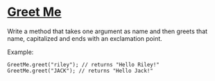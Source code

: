 # [Greet Me](https://www.codewars.com/kata/greet-me "https://www.codewars.com/kata/535474308bb336c9980006f2")

Write a method that takes one argument as name and then greets that name, capitalized and ends with an exclamation point.

Example:
  
```
GreetMe.greet("riley"); // returns "Hello Riley!"
GreetMe.greet("JACK"); // returns "Hello Jack!"
```
